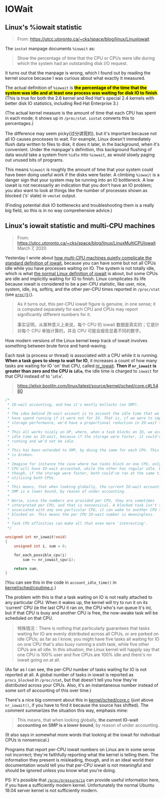 # IOWait

## Linux's %iowait statistic



> From: https://utcc.utoronto.ca/~cks/space/blog/linux/LinuxIowait



The `iostat` manpage documents `%iowait` as:

> Show the percentage of time that the CPU or CPUs were idle during which the system had an outstanding disk I/O request.

It turns out that the manpage is wrong, which I found out by reading the kernel source because I was curious about what exactly it measured.

The actual definition of `%iowait` is <mark>**the percentage of the time that the system was idle and at least one process was waiting for disk IO to finish**</mark>. (This is true for both the 2.6 kernel and Red Hat's special 2.4 kernels with better disk IO statistics, including Red Hat Enterprise 3.)

(The actual kernel measure is the amount of time that each CPU has spent in each mode; it shows up in `/proc/stat`. `iostat` converts this to percentages.)

The difference may seem picky(过分讲究的), but it's important because not all IO causes processes to wait. For example, Linux doesn't immediately flush data written to files to disk; it does it later, in the background, when it's convenient. Under the manpage's definition, this background flushing of data would take a system from `%idle` into `%iowait`, as would slowly paging out unused bits of programs.

This means `%iowait` is roughly the amount of time that your system could have been doing useful work if the disks were faster. A climbing `%iowait` is a danger sign that your system may be running into an IO bottleneck. A low iowait is not necessarily an indication that you don't have an IO problem; you also want to look at things like the number of processes shown as blocked ('`b`' state) in `vmstat` output.

(Finding potential disk IO bottlenecks and troubleshooting them is a really big field, so this is in no way comprehensive advice.)



## Linux's iowait statistic and multi-CPU machines

> From: https://utcc.utoronto.ca/~cks/space/blog/linux/LinuxMultiCPUIowait  March 7, 2020

Yesterday I wrote about [how multi-CPU machines quietly complicate the standard definition of iowait](https://utcc.utoronto.ca/~cks/space/blog/unix/IowaitAndMultipleCPUs), because you can have some but not all CPUs idle while you have processes waiting on IO. The system is not totally idle, which is what [the normal Linux definition of iowait](https://utcc.utoronto.ca/~cks/space/blog/linux/LinuxIowait) is about, but some CPUs are idle and implicitly waiting for IO to finish. Linux complicates its life because iowait is considered to be a per-CPU statistic, like user, nice, system, idle, irq, softirq, and the other per-CPU times reported in `/proc/stat` (see [`proc(5)`](http://man7.org/linux/man-pages/man5/proc.5.html)).

> As it turns out, this per-CPU iowait figure is genuine, in one sense; it is computed separately for each CPU and CPUs may report significantly different numbers for it.
>
> 事实证明，从某种意义上来说，每个 CPU 的 iowait 数据是真实的；它是针对每个 CPU 单独计算的，并且 CPU 可能会报告显着不同的数字。



 How modern versions of the Linux kernel keep track of iowait involves something between brute force and hand-waving. 

Each *task* (a process or thread) is associated with a CPU while it is running. **When a task goes to sleep to wait for IO**, it increases a count of how many tasks are waiting for IO 'on' that CPU, called [nr_iowait](https://elixir.bootlin.com/linux/latest/source/kernel/sched/sched.h#L1030). **Then if `nr_iowait` is greater than zero and the CPU is `idle`**, the idle time is charged to `iowait` for that CPU instead of to '`idle`'.

> https://elixir.bootlin.com/linux/latest/source/kernel/sched/core.c#L5480

```c
/*
 * IO-wait accounting, and how it's mostly bollocks (on SMP).
 *
 * The idea behind IO-wait account is to account the idle time that we could
 * have spend running if it were not for IO. That is, if we were to improve the
 * storage performance, we'd have a proportional reduction in IO-wait time.
 *
 * This all works nicely on UP, where, when a task blocks on IO, we account
 * idle time as IO-wait, because if the storage were faster, it could've been
 * running and we'd not be idle.
 *
 * This has been extended to SMP, by doing the same for each CPU. This however
 * is broken.
 *
 * Imagine for instance the case where two tasks block on one CPU, only the one
 * CPU will have IO-wait accounted, while the other has regular idle. Even
 * though, if the storage were faster, both could've ran at the same time,
 * utilising both CPUs.
 *
 * This means, that when looking globally, the current IO-wait accounting on
 * SMP is a lower bound, by reason of under accounting.
 *
 * Worse, since the numbers are provided per CPU, they are sometimes
 * interpreted per CPU, and that is nonsensical. A blocked task isn't strictly
 * associated with any one particular CPU, it can wake to another CPU than it
 * blocked on. This means the per CPU IO-wait number is meaningless.
 *
 * Task CPU affinities can make all that even more 'interesting'.
 */

unsigned int nr_iowait(void)
{
	unsigned int i, sum = 0;

	for_each_possible_cpu(i)
		sum += nr_iowait_cpu(i);

	return sum;
}
```





(You can see this in the code in `account_idle_time()` in [kernel/sched/cputime.c](https://git.kernel.org/pub/scm/linux/kernel/git/torvalds/linux.git/tree/kernel/sched/cputime.c#n214).)

The problem with this is that a task waiting on IO is not really attached to any particular CPU. When it wakes up, the kernel will try to run it on its 'current' CPU (ie the last CPU it ran on, the CPU who's run queue it's in), but if that CPU is busy and another CPU is free, the now-awake task will be scheduled on that CPU. 



> 特殊情况：There is nothing that particularly guarantees that tasks waiting for IO are evenly distributed across all CPUs, or are parked on idle CPUs; as far as I know, you might have five tasks all waiting for IO on one CPU that's also busy running a sixth task, while five other CPUs are all idle. In this situation, the Linux kernel will happily say that one CPU is 100% user and five CPUs are 100% idle and there's no iowait going on at all.



(As far as I can see, the per-CPU number of tasks waiting for IO is not reported at all. A global number of tasks in iowait is reported as `procs_blocked` in `/proc/stat`, but that doesn't tell you how they're distributed across your CPUs. Also, it's an instantaneous number instead of some sort of accounting of this over time.)

There's a nice big comment about this in [kernel/sched/core.c](https://git.kernel.org/pub/scm/linux/kernel/git/torvalds/linux.git/tree/kernel/sched/core.c#n3444) (just above `nr_iowait()`, if you have to find it because the source has shifted). The comment summarizes the situation this way, emphasis mine:

> This means, that when looking globally, **the current IO-wait accounting on SMP is a lower bound**, by reason of under accounting.

(It also says in somewhat more words that looking at the iowait for individual CPUs is nonsensical.)

Programs that report per-CPU iowait numbers on Linux are in some sense not incorrect; they're faithfully reporting what the kernel is telling them. The information they present is misleading, though, and in an ideal world their documentation would tell you that per-CPU iowait is not meaningful and should be ignored unless you know what you're doing.

PS: It's possible that [`/proc/pressure/io`](https://www.kernel.org/doc/html/latest/accounting/psi.html) can provide useful information here, if you have a sufficiently modern kernel. Unfortunately the normal Ubuntu 18.04 server kernel is not sufficiently modern.
